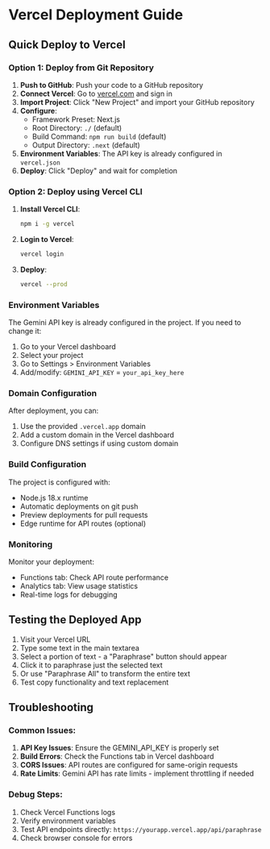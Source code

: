 # Vercel Deployment Guide

## Quick Deploy to Vercel

### Option 1: Deploy from Git Repository

1. **Push to GitHub**: Push your code to a GitHub repository
2. **Connect Vercel**: Go to [vercel.com](https://vercel.com) and sign in
3. **Import Project**: Click "New Project" and import your GitHub repository
4. **Configure**:
   - Framework Preset: Next.js
   - Root Directory: `./` (default)
   - Build Command: `npm run build` (default)
   - Output Directory: `.next` (default)
5. **Environment Variables**: The API key is already configured in `vercel.json`
6. **Deploy**: Click "Deploy" and wait for completion

### Option 2: Deploy using Vercel CLI

1. **Install Vercel CLI**:

   ```bash
   npm i -g vercel
   ```

2. **Login to Vercel**:

   ```bash
   vercel login
   ```

3. **Deploy**:
   ```bash
   vercel --prod
   ```

### Environment Variables

The Gemini API key is already configured in the project. If you need to change it:

1. Go to your Vercel dashboard
2. Select your project
3. Go to Settings > Environment Variables
4. Add/modify: `GEMINI_API_KEY` = `your_api_key_here`

### Domain Configuration

After deployment, you can:

1. Use the provided `.vercel.app` domain
2. Add a custom domain in the Vercel dashboard
3. Configure DNS settings if using custom domain

### Build Configuration

The project is configured with:

- Node.js 18.x runtime
- Automatic deployments on git push
- Preview deployments for pull requests
- Edge runtime for API routes (optional)

### Monitoring

Monitor your deployment:

- Functions tab: Check API route performance
- Analytics tab: View usage statistics
- Real-time logs for debugging

## Testing the Deployed App

1. Visit your Vercel URL
2. Type some text in the main textarea
3. Select a portion of text - a "Paraphrase" button should appear
4. Click it to paraphrase just the selected text
5. Or use "Paraphrase All" to transform the entire text
6. Test copy functionality and text replacement

## Troubleshooting

### Common Issues:

1. **API Key Issues**: Ensure the GEMINI_API_KEY is properly set
2. **Build Errors**: Check the Functions tab in Vercel dashboard
3. **CORS Issues**: API routes are configured for same-origin requests
4. **Rate Limits**: Gemini API has rate limits - implement throttling if needed

### Debug Steps:

1. Check Vercel Functions logs
2. Verify environment variables
3. Test API endpoints directly: `https://yourapp.vercel.app/api/paraphrase`
4. Check browser console for errors
